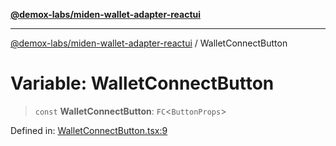 [**@demox-labs/miden-wallet-adapter-reactui**](../README.md)

***

[@demox-labs/miden-wallet-adapter-reactui](../globals.md) / WalletConnectButton

# Variable: WalletConnectButton

> `const` **WalletConnectButton**: `FC`\<`ButtonProps`\>

Defined in: [WalletConnectButton.tsx:9](https://github.com/demox-labs/miden-wallet-adapter/blob/945eae693dfd04e72f79c45431d1d0335907d921/packages/ui/src/WalletConnectButton.tsx#L9)
